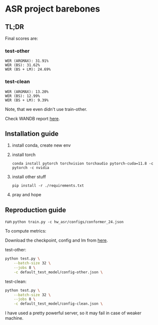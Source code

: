 # ASR project barebones

## TL;DR
Final scores are:

### test-other
```
WER (ARGMAX): 31.91%
WER (BS): 31.62%
WER (BS + LM): 24.69%
```

### test-clean
```
WER (ARGMAX): 13.20%
WER (BS): 12.99%
WER (BS + LM): 9.39%
```

Note, that we even didn't use train-other.

Check WANDB report [here](https://wandb.ai/idsedykh/asr_project/reports/ASR-Conformer---Vmlldzo1NzM2NDMw?accessToken=8x10ypm1cv3gvk1a404po2265kpmty1r403fc2kideuwq5uyznv2m0r61kkl3xho).


## Installation guide

1. install conda, create new env
2. install torch
   ``` shell
   conda install pytorch torchvision torchaudio pytorch-cuda=11.8 -c pytorch -c nvidia
   ```
3. install other stuff

   ```shell
   pip install -r ./requirements.txt
   ```
4. pray and hope



## Reproduction guide


run `python train.py -c hw_asr/configs/conformer_24.json`

To compute metrics:

Download the checkpoint, config and lm from [here](https://disk.yandex.ru/d/ZqIdzXFTsDvtEw).

test-other:
```bash
python test.py \
    --batch-size 32 \
    --jobs 8 \
    -c default_test_model/config-other.json \
```


test-clean:
```bash
python test.py \
    --batch-size 32 \
    --jobs 8 \
    -c default_test_model/config-clean.json \
```

I have used a pretty powerful server, so it may fail in case of weaker machine.